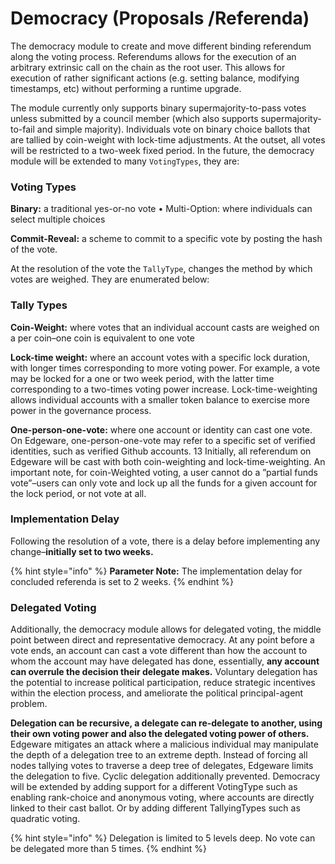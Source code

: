 # Democracy \(Proposals  /Referenda\)

The democracy module to create and move different binding referendum along the voting process. Referendums allows for the execution of an arbitrary extrinsic call on the chain as the root user. This allows for execution of rather significant actions \(e.g. setting balance, modifying timestamps, etc\) without performing a runtime upgrade. 

The module currently only supports binary supermajority-to-pass votes unless submitted by a council member \(which also supports supermajority-to-fail and simple majority\). Individuals vote on binary choice ballots that are tallied by coin-weight with lock-time adjustments. At the outset, all votes will be restricted to a two-week fixed period. In the future, the democracy module will be extended to many `VotingTypes`, they are: 



### Voting Types

**Binary:**  a traditional yes-or-no vote • Multi-Option: where individuals can select multiple choices 

**Commit-Reveal:** a scheme to commit to a specific vote by posting the hash of the vote.

At the resolution of the vote the `TallyType`, changes the method by which votes are weighed. They are enumerated below: 



### Tally Types

**Coin-Weight:** where votes that an individual account casts are weighed on a per coin–one coin is equivalent to one vote 

**Lock-time weight:** where an account votes with a specific lock duration, with longer times corresponding to more voting power. For example, a vote may be locked for a one or two week period, with the latter time corresponding to a two-times voting power increase. Lock-time-weighting allows individual accounts with a smaller token balance to exercise more power in the governance process.

 **One-person-one-vote:** where one account or identity can cast one vote. On Edgeware, one-person-one-vote may refer to a specific set of verified identities, such as verified Github accounts. 13 Initially, all referendum on Edgeware will be cast with both coin-weighting and lock-time-weighting. An important note, for coin-Weighted voting, a user cannot do a ”partial funds vote”–users can only vote and lock up all the funds for a given account for the lock period, or not vote at all. 



### Implementation Delay

 Following the resolution of a vote, there is a delay before implementing any change–**initially set to two weeks.** 

{% hint style="info" %}
**Parameter Note:** The implementation delay for concluded referenda is set to 2 weeks.
{% endhint %}

### Delegated Voting

Additionally, the democracy module allows for delegated voting, the middle point between direct and representative democracy. At any point before a vote ends, an account can cast a vote different than how the account to whom the account may have delegated has done, essentially, **any account can overrule the decision their delegate makes.** Voluntary delegation has the potential to increase political participation, reduce strategic incentives within the election process, and ameliorate the political principal-agent problem. 

**Delegation can be recursive, a delegate can re-delegate to another, using their own voting power and also the delegated voting power of others.** Edgeware mitigates an attack where a malicious individual may manipulate the depth of a delegation tree to an extreme depth. Instead of forcing all nodes tallying votes to traverse a deep tree of delegates, Edgeware limits the delegation to five. Cyclic delegation additionally prevented. Democracy will be extended by adding support for a different VotingType such as enabling rank-choice and anonymous voting, where accounts are directly linked to their cast ballot. Or by adding different TallyingTypes such as quadratic voting.

{% hint style="info" %}
Delegation is limited to 5 levels deep. No vote can be delegated more than 5 times.
{% endhint %}



  


